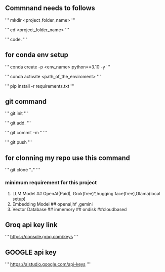 ## Commnand needs to follows
'''
mkdir <project_folder_name>
'''

'''
cd <project_folder_name>
'''

'''
code.
'''

## for conda env setup
'''
conda create -p <env_name> python==3.10 -y
'''

'''
conda activate <path_of_the_enviroment>
'''

'''
pip install -r requirements.txt
'''

## git command
'''
git init
'''

'''
git add.
'''

'''
git commit -m "<write message>
'''

'''
git push
'''
## for clonning my repo use this command

'''
git clone ".."
'''
### minimum requirement for this project
1. LLM Model ## OpenAI(Paid), Grok(free)*,hugging face(free),Olama(local setup)
2. Embedding Model ## openai,hf ,gemini
3. Vector Database ## inmemory ## ondisk ##cloudbased

## Groq api key link
'''
https://console.groq.com/keys
'''

## GOOGLE api key
'''
https://aistudio.google.com/api-keys
'''